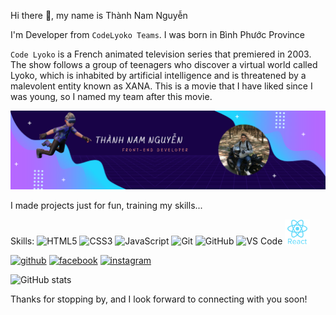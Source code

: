 Hi there 👋, my name is Thành Nam Nguyễn

I'm Developer from `CodeLyoko Teams`. I was born in Bình Phước Province

`Code Lyoko` is a French animated television series that premiered in 2003. The show follows a group of teenagers who discover a virtual world called Lyoko, which is inhabited by artificial intelligence and is threatened by a malevolent entity known as XANA. This is a movie that I have liked since I was young, so I named my team after this movie.

![I am GitHub Readme Generator's creator](https://github.com/namnguyenthanhwork/namnguyenthanhwork/blob/main/images/banner.png)

I made projects just for fun, training my skills...

Skills: ![HTML5](https://img.shields.io/badge/-HTML5-%23E44D27?style=flat-square&logo=html5&logoColor=ffffff) ![CSS3](https://img.shields.io/badge/-CSS3-%231572B6?style=flat-square&logo=css3) ![JavaScript](https://img.shields.io/badge/-JavaScript-%23F7DF1C?style=flat-square&logo=javascript&logoColor=000000&labelColor=%23F7DF1C&color=%23FFCE5A) ![Git](https://img.shields.io/badge/-Git-%23F05032?style=flat-square&logo=git&logoColor=%23ffffff) ![GitHub](https://img.shields.io/badge/-GitHub-181717?style=flat-square&logo=github) ![VS Code](http://img.shields.io/badge/-VS%20Code-007ACC?style=flat-square&logo=visual-studio-code&logoColor=ffffff) <a href="https://reactjs.org/" target="_blank" rel="noreferrer"> <img src="https://raw.githubusercontent.com/devicons/devicon/master/icons/react/react-original-wordmark.svg" alt="react" width="40" height="40"/> 

[<img src='https://cdn.jsdelivr.net/npm/simple-icons@3.0.1/icons/github.svg' alt='github' height='40'>](https://github.com/namnguyenthanhwork)  [<img src='https://cdn.jsdelivr.net/npm/simple-icons@3.0.1/icons/facebook.svg' alt='facebook' height='40'>](https://www.facebook.com/NguyenThanhNam1601)  [<img src='https://cdn.jsdelivr.net/npm/simple-icons@3.0.1/icons/instagram.svg' alt='instagram' height='40'>](https://www.instagram.com/yuu2k1/)  

![GitHub stats](https://github-readme-stats.vercel.app/api?username=namnguyenthanhwork&show_icons=true)  

Thanks for stopping by, and I look forward to connecting with you soon!
